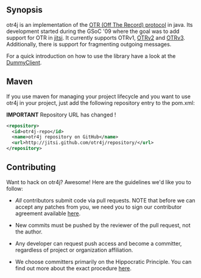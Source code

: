 ## Synopsis

otr4j is an implementation of the [OTR (Off The Record) protocol][1]
in java. Its development started during the GSoC '09
where the goal was to add support for OTR in [jitsi][2]. It currently
supports OTRv1, [OTRv2][] and [OTRv3][]. Additionally, there is support
for fragmenting outgoing messages.

For a quick introduction on how to use the library have a look at the
[DummyClient](src/test/java/net/java/otr4j/session/DummyClient.java).

## Maven

If you use maven for managing your project lifecycle and you want to
use otr4j in your project, just add the following repository entry to
the pom.xml:

**IMPORTANT** Repository URL has changed !

```xml
<repository>
  <id>otr4j-repo</id>
  <name>otr4j repository on GitHub</name>
  <url>http://jitsi.github.com/otr4j/repository/</url>
</repository>
```

## Contributing

Want to hack on otr4j? Awesome! Here are the guidelines we'd like you to follow:

* _All_ contributors submit code via pull requests. NOTE that before we can accept any patches from you, we need you to sign our contributor agreement available [here](http://bluejimp.com/bca.pdf).
* New commits must be pushed by the reviewer of the pull request, not the author.
* Any developer can request push access and become a committer, regardless of project or organization affiliation.
* We choose committers primarily on the Hippocratic Principle. You can find out more about the exact procedure [here][bca].

  [1]: https://otr.cypherpunks.ca/
  [2]: https://jitsi.org/
  [OTRv2]: https://otr.cypherpunks.ca/Protocol-v2-3.1.0.html
  [OTRv3]: https://otr.cypherpunks.ca/Protocol-v3-4.0.0.html
  [bca]: https://jitsi.org/Documentation/CommitAccess

